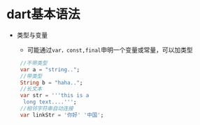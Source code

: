 # dart基本语法
 - 类型与变量
    - 可能通过`var，const,final`申明一个变量或常量，可以加类型

    ```dart
     //不带类型
     var a = "string..";
     //带类型
     String b = "haha..";
     //长文本
     var str = '''this is a
      long text....''';
     //相邻字符串自动连接
     var linkStr = '你好' '中国';
     
     
    ```
